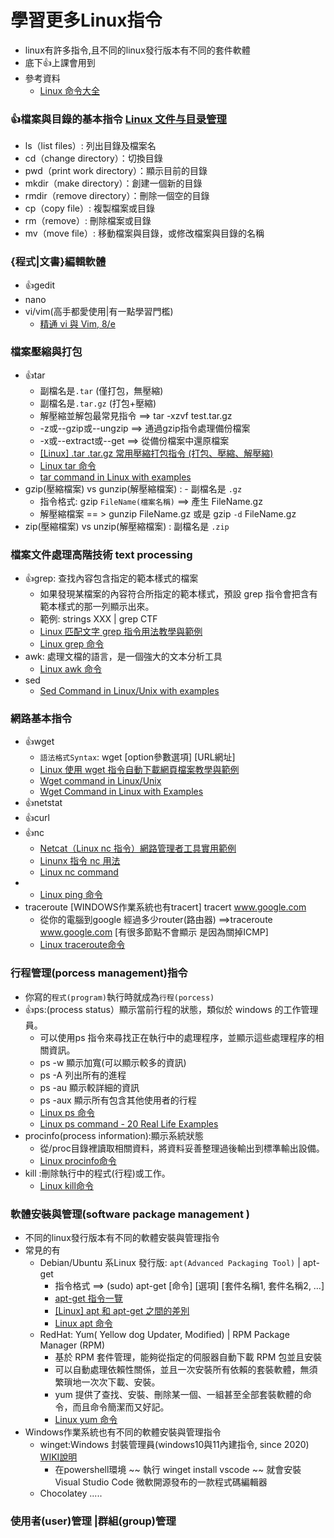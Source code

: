 # 學習更多Linux指令
- linux有許多指令,且不同的linux發行版本有不同的套件軟體
- 底下👍上課會用到
- 參考資料
  - [Linux 命令大全](https://www.runoob.com/linux/linux-command-manual.html)

###  👍檔案與目錄的基本指令 [Linux 文件与目录管理](https://www.runoob.com/linux/linux-file-content-manage.html)
- ls（list files）: 列出目錄及檔案名
- cd（change directory）：切換目錄
- pwd（print work directory）：顯示目前的目錄
- mkdir（make directory）：創建一個新的目錄
- rmdir（remove directory）：刪除一個空的目錄
- cp（copy file）: 複製檔案或目錄
- rm（remove）: 刪除檔案或目錄
- mv（move file）: 移動檔案與目錄，或修改檔案與目錄的名稱


### {程式|文書}編輯軟體
- 👍gedit
- nano
- vi/vim(高手都愛使用|有一點學習門檻)
  - [精通 vi 與 Vim, 8/e](https://www.tenlong.com.tw/products/9786263243545?list_name=srh)

### 檔案壓縮與打包
- 👍tar 
  - 副檔名是`.tar` (僅打包，無壓縮)
  - 副檔名是`.tar.gz` (打包+壓縮)
  - 解壓縮並解包最常見指令 ==>  tar -xzvf test.tar.gz
  - -z或--gzip或--ungzip ==> 通過gzip指令處理備份檔案
  - -x或--extract或--get ==> 從備份檔案中還原檔案
  - [[Linux] .tar .tar.gz 常用壓縮打包指令 (打包、壓縮、解壓縮)](https://richarlin.tw/blog/linux-tar/)
  - [Linux tar 命令](https://www.runoob.com/linux/linux-comm-tar.html)
  - [tar command in Linux with examples](https://www.geeksforgeeks.org/tar-command-linux-examples/)
- gzip(壓縮檔案) vs gunzip(解壓縮檔案) :  - 副檔名是 `.gz` 
  - 指令格式: gzip `FileName(檔案名稱)` ==> 產生 FileName.gz
  - 解壓縮檔案 == > gunzip FileName.gz 或是  gzip `-d` FileName.gz
- zip(壓縮檔案) vs  unzip(解壓縮檔案) : 副檔名是 `.zip` 

### 檔案文件處理高階技術 text processing 
- 👍grep: 查找內容包含指定的範本樣式的檔案
  - 如果發現某檔案的內容符合所指定的範本樣式，預設 grep 指令會把含有範本樣式的那一列顯示出來。
  - 範例: strings XXX | grep CTF
  - [Linux 匹配文字 grep 指令用法教學與範例](https://blog.gtwang.org/linux/linux-grep-command-tutorial-examples/)
  - [Linux grep 命令](https://www.runoob.com/linux/linux-comm-grep.html)
- awk: 處理文檔的語言，是一個強大的文本分析工具
  - [Linux awk 命令](https://www.runoob.com/linux/linux-comm-awk.html) 
- sed
  - [Sed Command in Linux/Unix with examples](https://www.geeksforgeeks.org/sed-command-in-linux-unix-with-examples/?ref=leftbar-rightbar) 

### 網路基本指令
- 👍wget
  - `語法格式Syntax`: wget [option參數選項] [URL網址]
  - [Linux 使用 wget 指令自動下載網頁檔案教學與範例](https://blog.gtwang.org/linux/linux-wget-command-download-web-pages-and-files-tutorial-examples/) 
  - [Wget command in Linux/Unix](https://www.geeksforgeeks.org/wget-command-in-linux-unix/)
  - [Wget Command in Linux with Examples](https://linuxize.com/post/wget-command-examples/)
- 👍netstat
- 👍curl
- 👍nc
  - [Netcat（Linux nc 指令）網路管理者工具實用範例](https://blog.gtwang.org/linux/linux-utility-netcat-examples/) 
  - [Linunx 指令 nc 用法](https://myapollo.com.tw/zh-tw/linux-command-nc/)
  - [Linux nc command](https://www.computerhope.com/unix/nc.htm)
- 
  - [Linux ping 命令](https://www.runoob.com/linux/linux-comm-ping.html)
- traceroute   [WINDOWS作業系統也有tracert] tracert www.google.com
  - 從你的電腦到google 經過多少router(路由器) ==>traceroute www.google.com [有很多節點不會顯示 是因為關掉ICMP] 
  - [Linux traceroute命令](https://www.runoob.com/linux/linux-comm-traceroute.html)

### 行程管理(porcess management)指令
- 你寫的`程式(program)`執行時就成為`行程(porcess)`
- 👍ps:(process status）顯示當前行程的狀態，類似於 windows 的工作管理員。
  - 可以使用ps 指令來尋找正在執行中的處理程序，並顯示這些處理程序的相關資訊。
  - ps -w 顯示加寬(可以顯示較多的資訊)
  - ps -A 列出所有的進程
  - ps -au 顯示較詳細的資訊
  - ps -aux 顯示所有包含其他使用者的行程
  - [Linux ps 命令](https://www.runoob.com/linux/linux-comm-ps.html)
  - [Linux ps command - 20 Real Life Examples](https://www.digitalocean.com/community/tutorials/linux-ps-command)
- procinfo(process information):顯示系統狀態
  - 從/proc目錄裡讀取相關資料，將資料妥善整理過後輸出到標準輸出設備。
  - [Linux procinfo命令](https://www.runoob.com/linux/linux-comm-procinfo.html) 
- kill :刪除執行中的程式(行程)或工作。
  - [Linux kill命令](https://www.runoob.com/linux/linux-comm-kill.html) 

### 軟體安裝與管理(software package management )
- 不同的linux發行版本有不同的軟體安裝與管理指令
- 常見的有
  - Debian/Ubuntu 系Linux 發行版: `apt(Advanced Packaging Tool)` | apt-get
    - 指令格式 ==>  (sudo) apt-get [命令] [選項] [套件名稱1, 套件名稱2, …]
    - [apt-get 指令一覽](https://b9532026.wordpress.com/2010/03/30/apt-get-%E6%8C%87%E4%BB%A4%E4%B8%80%E8%A6%BD-2/)
    - [[Linux] apt 和 apt-get 之間的差別](https://clay-atlas.com/blog/2021/12/03/linux-apt-get-difference/)
    - [Linux apt 命令](https://www.runoob.com/linux/linux-comm-apt.html)
  - RedHat: Yum( Yellow dog Updater, Modified) | RPM Package Manager (RPM)
    - 基於 RPM 套件管理，能夠從指定的伺服器自動下載 RPM 包並且安裝
    - 可以自動處理依賴性關係，並且一次安裝所有依賴的套裝軟體，無須繁瑣地一次次下載、安裝。
    - yum 提供了查找、安裝、刪除某一個、一組甚至全部套裝軟體的命令，而且命令簡潔而又好記。
    - [Linux yum 命令](https://www.runoob.com/linux/linux-yum.html)
- Windows作業系統也有不同的軟體安裝與管理指令
  - winget:Windows 封裝管理員(windows10與11內建指令, since 2020) [WIKI說明](https://en.wikipedia.org/wiki/Windows_Package_Manager)
    - 在powershell環境 ~~ 執行 winget install vscode ~~ 就會安裝 Visual Studio Code 微軟開源發布的一款程式碼編輯器
  - Chocolatey .....

### 使用者(user)管理 |群組(group)管理

